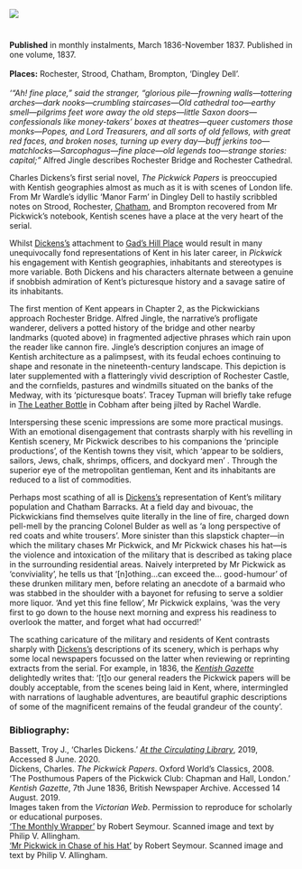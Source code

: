 <a href="https://beta.kent-maps.online"><img src="https://beta.kent-maps.online/juncture/ve-button.png"></a>
<param ve-config title="The Posthumous Papers of the Pickwick Club" author="Katie Holdway" layout="vtl" banner="https://raw.githubusercontent.com/kent-map/images/main/banners/19c.jpg" description="Katie Holdway discusses the Kent places and landscapes which feature extensively in Dickens’s first serial novel, The Pickwick Papers.">

<!-- Historical map layers -->
<param ve-map-layer active allmaps allmaps-id="a674cc941b6c08cf" title="Kent Ordnance Survey 1822">

#

**Published** in monthly instalments, March 1836-November 1837. Published in one volume, 1837.
<br><br>
**Places:** Rochester, Strood, Chatham, Brompton, ‘Dingley Dell’.
<br><br>
_‘“Ah! fine place,” said the stranger, “glorious pile—frowning walls—tottering arches—dark nooks—crumbling staircases—Old cathedral too—earthy smell—pilgrims feet wore away the old steps—little Saxon doors—confessionals like money-takers’ boxes at theatres—queer customers those monks—Popes, and Lord Treasurers, and all sorts of old fellows, with great red faces, and broken noses, turning up every day—buff jerkins too—matchlocks—Sarcophagus—fine place—old legends too—strange stories: capital;”_  Alfred Jingle describes Rochester Bridge and Rochester Cathedral. 
<param ve-image url="https://stor.artstor.org/stor/b20551a2-aa18-453c-b464-69a72531d6ac" label="Rochester Bridge" attribution="1828 Adlard">

Charles Dickens’s first serial novel, _The Pickwick Papers_ is preoccupied with Kentish geographies almost as much as it is with scenes of London life. From Mr Wardle’s idyllic ‘Manor Farm’ in Dingley Dell to hastily scribbled notes on Strood, Rochester, [Chatham](/dickens/dickens-chatham), and Brompton recovered from Mr Pickwick’s notebook, Kentish scenes have a place at the very heart of the serial.
<param ve-image url="https://raw.githubusercontent.com/kent-map/images/main/dickens/Pickwick_Papers_wrapper.jpg" label="The Monthly Wrapper by Robert Seymour">
<param ve-entity eid="Q1808441" aliases="Strood">
<param ve-entity eid="Q507517" aliases="Rochester">
<param ve-entity eid="Q729006" aliases="Chatham">
<param ve-entity eid="Q4973747" aliases="Brompton">
<param ve-map center="Q507517" zoom="13">
<param ve-map center="Q1808441" zoom="13">
<param ve-map center="Q507517" zoom="13">
<param ve-map center="Q729006" zoom="13">
<param ve-map center="Q4973747" zoom="13">

Whilst [Dickens’s](dickens-biography) attachment to [Gad’s Hill Place](/dickens/dickens-gads-hill) would result in many unequivocally fond representations of Kent in his later career, in _Pickwick_ his engagement with Kentish geographies, inhabitants and stereotypes is more variable. Both Dickens and his characters alternate between a genuine if snobbish admiration of Kent’s picturesque history and a savage satire of its inhabitants.
<param ve-image url="https://stor.artstor.org/stor/5c3cfffa-911e-44cf-ab35-28b94bf80418" label="Gad's Hill" attribution="Benjamin Mortley">
<param ve-entity eid="Q5516441" aliases="Gad’s Hill Place">
<param ve-map center="Q5516441" zoom="12">

The first mention of Kent appears in Chapter 2, as the Pickwickians approach Rochester Bridge. Alfred Jingle, the narrative’s profligate wanderer, delivers a potted history of the bridge and other nearby landmarks (quoted above) in fragmented adjective phrases which rain upon the reader like cannon fire. Jingle’s description conjures an image of Kentish architecture as a palimpsest, with its feudal echoes continuing to shape and resonate in the nineteenth-century landscape. This depiction is later supplemented with a flatteringly vivid description of Rochester Castle, and the cornfields, pastures and windmills situated on the banks of the Medway, with its ‘picturesque boats’.  Tracey Tupman will briefly take refuge in [The Leather Bottle](/dickens/pickwick-papers-leather-bottle) in Cobham after being jilted by Rachel Wardle.
<param ve-image url="https://stor.artstor.org/stor/5aae08bd-3755-49e9-b144-25809d990abe" label="Leather Bottle" attribution="Benjamin Mortley">
<param ve-entity eid="Q507517" aliases="Rochester">
<param ve-map center="Q507517" zoom="12">

Interspersing these scenic impressions are some more practical musings. With an emotional disengagement that contrasts sharply with his revelling in Kentish scenery, Mr Pickwick describes to his companions the ‘principle productions’, of the Kentish towns they visit, which ‘appear to be soldiers, sailors, Jews, chalk, shrimps, officers, and dockyard men’ . Through the superior eye of the metropolitan gentleman, Kent and its inhabitants are reduced to a list of commodities.
<param ve-image url="https://raw.githubusercontent.com/kent-map/images/main/dickens/Pickwick_Papers_Victorian_web.jpg" label="Pickwick Papers" attribution="Scanned image and text by Philip V. Allingham">

Perhaps most scathing of all is [Dickens’s](/dickens/dickens-biography) representation of Kent’s military population and Chatham Barracks. At a field day and bivouac, the Pickwickians find themselves quite literally in the line of fire, charged down pell-mell by the prancing Colonel Bulder as well as ‘a long perspective of red coats and white trousers’.  More sinister than this slapstick chapter—in which the military chases Mr Pickwick, and Mr Pickwick chases his hat—is the violence and intoxication of the military that is described as taking place in the surrounding residential areas. Naively interpreted by Mr Pickwick as ‘conviviality’, he tells us that ‘[n]othing…can exceed the… good-humour’ of these drunken military men, before relating an anecdote of a barmaid who was stabbed in the shoulder with a bayonet for refusing to serve a soldier more liquor. ‘And yet this fine fellow’, Mr Pickwick explains, ‘was the very first to go down to the house next morning and express his readiness to overlook the matter, and forget what had occurred!’  
<param ve-image url="https://raw.githubusercontent.com/kent-map/images/main/19c/The_Medway_Chatham_England-LCCN2002711859.jpg" label="The Medway, Chatham. Photochrom Print Collection" attribution="Public domain, via Wikimedia Commons">
<param ve-entity eid="Q729006" aliases="Chatham">
<param ve-map center="Q729006" zoom="12">

The scathing caricature of the military and residents of Kent contrasts sharply with [Dickens’s](/dickens/dickens-biography) descriptions of its scenery, which is perhaps why some local newspapers focussed on the latter when reviewing or reprinting extracts from the serial. For example, in 1836, the [_Kentish Gazette_](/18c/18c-kentish-gazette) delightedly writes that: ‘[t]o our general readers the Pickwick papers will be doubly acceptable, from the scenes being laid in Kent, where, intermingled with narrations of laughable adventures, are beautiful graphic descriptions of some of the magnificent remains of the feudal grandeur of the county’.
<param ve-image url="https://stor.artstor.org/stor/9892bd49-0ecf-4513-a85d-00fc939769da" label="Redcoats by the coast" attribution="By kind permission of Martin Crowther">

### Bibliography: 
Bassett, Troy J., ‘Charles Dickens.’ [_At the Circulating Library_](http://www.victorianresearch.org/atcl/index.php), 2019, Accessed 8 June. 2020.  
Dickens, Charles. _The Pickwick Papers_. Oxford World’s Classics, 2008.  
‘The Posthumous Papers of the Pickwick Club: Chapman and Hall, London.’ _Kentish Gazette_, 7th June 1836, British Newspaper Archive. Accessed 14 August. 2019.  
Images taken from the _Victorian Web_. Permission to reproduce for scholarly or educational purposes.   
[‘The Monthly Wrapper’](http://www.victorianweb.org/art/illustration/seymour/ppwrapper.html) by Robert Seymour. Scanned image and text by Philip V. Allingham.      
[‘Mr Pickwick in Chase of his Hat’](http://www.victorianweb.org/art/illustration/seymour/6.html) by Robert Seymour. Scanned image and text by Philip V. Allingham.   
<param ve-image url="https://upload.wikimedia.org/wikipedia/commons/4/4f/Mr_Pickwick_1889_Dickens_The_Pickwick_Papers_character_by_Kyd_%28Joseph_Clayton_Clarke%29.jpg" label="Mr Pickwick, 1889" attribution="Kyd (Joseph Clayton Clarke), Public domain, via Wikimedia Commons">


